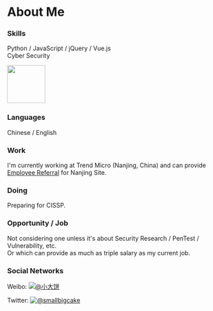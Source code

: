 # About Me

### Skills

Python / JavaScript / jQuery / Vue.js  
Cyber Security  
 
<a href="https://www.credly.com/badges/2c9a9496-8ba3-4075-aef4-d0e0dc6ae2f8/public_url">
<img src="https://images.credly.com/images/6eeb0a98-33cb-4f72-bfc3-f89d65a3286c/image.png" class="badge-img" style="height: 88px; width: 88px;">
</a>


### Languages
Chinese / English

### Work
I'm currently working at Trend Micro (Nanjing, China) and can provide [Employee Referral](https://github.com/smallbigcake/TrendMicroJob) for Nanjing Site.

### Doing
Preparing for CISSP.

### Opportunity / Job
Not considering one unless it's about Security Research / PenTest / Vulnerability, etc.  
Or which can provide as much as triple salary as my current job.

### Social Networks
Weibo: [![@小大饼](https://img.shields.io/badge/%E5%B0%8F%E5%A4%A7%E9%A5%BC-%E5%8A%A0%E5%85%B3%E6%B3%A8-red?logo=sina-weibo&logoColor=red&labelColor=white)](https://weibo.com/smallbigcake)

Twitter: [![@smallbigcake](https://img.shields.io/twitter/follow/smallbigcake?style=social)](https://twitter.com/intent/follow?screen_name=smallbigcake)
